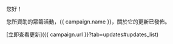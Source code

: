 您好！

您所資助的眾籌活動，{{ campaign.name }}，關於它的更新已發佈。

[立即查看更新]({{ campaign.url }}?tab=updates#updates_list)
